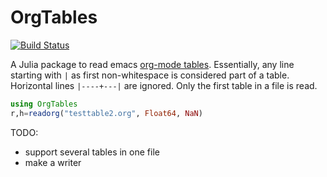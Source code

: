 # OrgTables

[![Build Status](https://travis-ci.org/mauro3/OrgTables.jl.svg?branch=master)](https://travis-ci.org/mauro3/OrgTables.jl)

A Julia package to read emacs
[org-mode tables](http://orgmode.org/guide/Tables.html).  Essentially,
any line starting with `|` as first non-whitespace is considered part
of a table.  Horizontal lines `|----+---|` are ignored.  Only the
first table in a file is read.

```julia
using OrgTables
r,h=readorg("testtable2.org", Float64, NaN)
```

TODO:

- support several tables in one file
- make a writer
